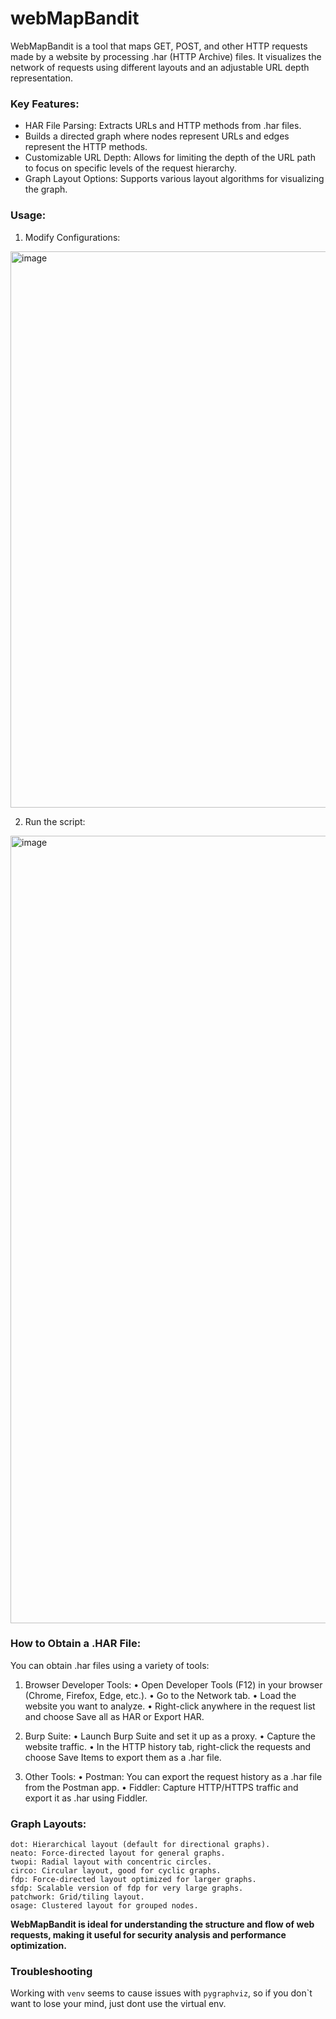 # webMapBandit
WebMapBandit is a tool that maps GET, POST, and other HTTP requests made by a website by processing .har (HTTP Archive) files. It visualizes the network of requests using different layouts and an adjustable URL depth representation.

### Key Features:

- HAR File Parsing: Extracts URLs and HTTP methods from .har files.
- Builds a directed graph where nodes represent URLs and edges represent the HTTP methods.
- Customizable URL Depth: Allows for limiting the depth of the URL path to focus on specific levels of the request hierarchy.
- Graph Layout Options: Supports various layout algorithms for visualizing the graph.

### Usage:

1. Modify Configurations:

<img width="890" alt="image" src="https://github.com/user-attachments/assets/2414ea87-100f-46fc-8d73-cd5a2233e335">

2. Run the script:

<img width="1260" alt="image" src="https://github.com/user-attachments/assets/c6bbcfcc-7f39-43b5-b6ac-39b0c9c93806">

### How to Obtain a .HAR File:

You can obtain .har files using a variety of tools:

1. Browser Developer Tools:
	•	Open Developer Tools (F12) in your browser (Chrome, Firefox, Edge, etc.).
	•	Go to the Network tab.
	•	Load the website you want to analyze.
	•	Right-click anywhere in the request list and choose Save all as HAR or Export HAR.

2. Burp Suite:
	•	Launch Burp Suite and set it up as a proxy.
	•	Capture the website traffic.
	•	In the HTTP history tab, right-click the requests and choose Save Items to export them as a .har file.

3. Other Tools:
	•	Postman: You can export the request history as a .har file from the Postman app.
	•	Fiddler: Capture HTTP/HTTPS traffic and export it as .har using Fiddler.

### Graph Layouts:

	dot: Hierarchical layout (default for directional graphs).
	neato: Force-directed layout for general graphs.
	twopi: Radial layout with concentric circles.
	circo: Circular layout, good for cyclic graphs.
	fdp: Force-directed layout optimized for larger graphs.
	sfdp: Scalable version of fdp for very large graphs.
	patchwork: Grid/tiling layout.
	osage: Clustered layout for grouped nodes.

**WebMapBandit is ideal for understanding the structure and flow of web requests, making it useful for security analysis and performance optimization.**

### Troubleshooting

Working with ```venv``` seems to cause issues with ```pygraphviz```, so if you don`t want to lose your mind, just dont use the virtual env.  
